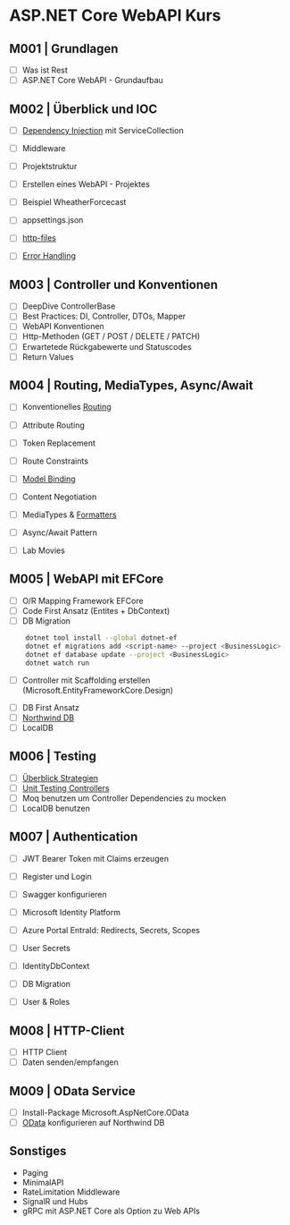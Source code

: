 # ASP.NET Core WebAPI Kurs

## M001 | Grundlagen

- [ ] Was ist Rest
- [ ] ASP.NET Core WebAPI - Grundaufbau

## M002 | Überblick und IOC

- [ ] [Dependency Injection](https://learn.microsoft.com/en-us/aspnet/web-api/overview/advanced/dependency-injection) mit ServiceCollection
- [ ] Middleware

- [ ] Projektstruktur
- [ ] Erstellen eines WebAPI - Projektes
- [ ] Beispiel WheatherForcecast
- [ ] appsettings.json
- [ ] [http-files](https://learn.microsoft.com/en-us/aspnet/core/test/http-files)
- [ ] [Error Handling](https://learn.microsoft.com/en-us/aspnet/web-api/overview/error-handling/exception-handling)

## M003 | Controller und Konventionen

- [ ] DeepDive ControllerBase
- [ ] Best Practices: DI, Controller, DTOs, Mapper
- [ ] WebAPI Konventionen
- [ ] Http-Methoden (GET / POST / DELETE / PATCH)
- [ ] Erwartetede Rückgabewerte und Statuscodes
- [ ] Return Values

## M004 | Routing, MediaTypes, Async/Await

- [ ] Konventionelles [Routing](https://learn.microsoft.com/en-us/aspnet/web-api/overview/web-api-routing-and-actions/)
- [ ] Attribute Routing
- [ ] Token Replacement
- [ ] Route Constraints
- [ ] [Model Binding](https://learn.microsoft.com/en-us/aspnet/web-api/overview/formats-and-model-binding/)

- [ ] Content Negotiation
- [ ] MediaTypes & [Formatters](https://learn.microsoft.com/en-us/aspnet/web-api/overview/formats-and-model-binding/media-formatters)

- [ ] Async/Await Pattern

- [ ] Lab Movies

## M005 | WebAPI mit EFCore

<!--
    - Microsoft.EntityFrameworkCore.SqlServer
    - Microsoft.EntityFrameworkCore.Tools
-->

- [ ] O/R Mapping Framework EFCore
- [ ] Code First Ansatz (Entites + DbContext)
- [ ] DB Migration

```bash
	dotnet tool install --global dotnet-ef
	dotnet ef migrations add <script-name> --project <BusinessLogic>
	dotnet ef database update --project <BusinessLogic>
	dotnet watch run
```

- [ ] Controller mit Scaffolding erstellen (Microsoft.EntityFrameworkCore.Design)
<!--
	```bash
	dotnet tool install -g dotnet-aspnet-codegenerator

	dotnet-aspnet-codegenerator controller -name YourModelController -m YourModel -dc NorthwindDbContext -outDir Controllers -udl
	```
-->

- [ ] DB First Ansatz
- [ ] [Northwind DB](https://github.com/microsoft/sql-server-samples/blob/master/samples/databases/northwind-pubs/instnwnd.sql)
- [ ] LocalDB

<!--
	```bash
		SqlLocalDB create <InstanceName>
		SqlLocalDB start <InstanceName>
		SqlLocalDB info <InstanceName>

		-- Datenbank erstellen
		sqlcmd -S "(localdb)\mssqllocaldb" -Q "CREATE DATABASE NORTHWND;"

		-- Script ausführen
		sqlcmd -S "(localdb)\mssqllocaldb" -d NORTHWND -i instnwnd.sql

		-- Ausführung überprüfen
		sqlcmd -S "(localdb)\mssqllocaldb" -d NORTHWND -Q "SELECT * FROM sys.tables;"
	```
-->

## M006 | Testing

- [ ] [Überblick Strategien](https://learn.microsoft.com/de-de/ef/core/testing/)
- [ ] [Unit Testing Controllers](https://learn.microsoft.com/en-us/aspnet/web-api/overview/testing-and-debugging/unit-testing-controllers-in-web-api)
- [ ] Moq benutzen um Controller Dependencies zu mocken
- [ ] LocalDB benutzen

<!-- https://learn.microsoft.com/en-us/aspnet/web-api/overview/testing-and-debugging/ -->

## M007 | Authentication

- [ ] JWT Bearer Token mit Claims erzeugen
- [ ] Register und Login
- [ ] Swagger konfigurieren

- [ ] Microsoft Identity Platform
- [ ] Azure Portal EntraId: Redirects, Secrets, Scopes
- [ ] User Secrets
- [ ] IdentityDbContext<AppUser>
- [ ] DB Migration
- [ ] User & Roles

<!--
    - Microsoft.Identity.Web
    - Microsoft.AspNetCore.Identity.EntityFrameworkCore
    - Microsoft.EntityFrameworkCore.Design
-->

## M008 | HTTP-Client

- [ ] HTTP Client
- [ ] Daten senden/empfangen

## M009 | OData Service

- [ ] Install-Package Microsoft.AspNetCore.OData
- [ ] [OData](https://learn.microsoft.com/en-us/aspnet/web-api/overview/odata-support-in-aspnet-web-api/) konfigurieren auf Northwind DB

<!-- https://github.com/OData/AspNetCoreOData/tree/main/sample/ODataAlternateKeySample -->

## Sonstiges

- Paging
- MinimalAPI
- RateLimitation Middleware
- SignalR und Hubs
- gRPC mit ASP.NET Core als Option zu Web APIs
